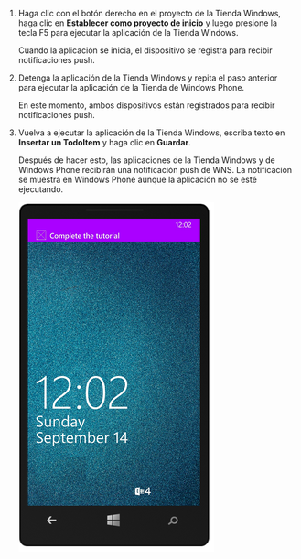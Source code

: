 
1. Haga clic con el botón derecho en el proyecto de la Tienda Windows, haga clic en **Establecer como proyecto de inicio** y luego presione la tecla F5 para ejecutar la aplicación de la Tienda Windows.
	
	Cuando la aplicación se inicia, el dispositivo se registra para recibir notificaciones push.

2. Detenga la aplicación de la Tienda Windows y repita el paso anterior para ejecutar la aplicación de la Tienda de Windows Phone.

	En este momento, ambos dispositivos están registrados para recibir notificaciones push.

3. Vuelva a ejecutar la aplicación de la Tienda Windows, escriba texto en **Insertar un TodoItem** y haga clic en **Guardar**.

   	Después de hacer esto, las aplicaciones de la Tienda Windows y de Windows Phone recibirán una notificación push de WNS. La notificación se muestra en Windows Phone aunque la aplicación no se esté ejecutando.

   	![](./media/app-service-mobile-windows-universal-test-push-preview/mobile-quickstart-push5-wp8.png)

<!---HONumber=Oct15_HO3-->